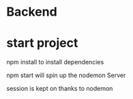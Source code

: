 # Backend

# start project

npm install to install dependencies

npm start will spin up the nodemon Server

session is kept on thanks to nodemon